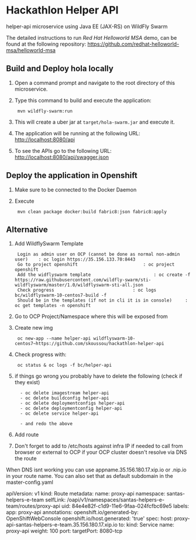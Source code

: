 # Hackathlon Helper API
helper-api microservice using Java EE (JAX-RS) on WildFly Swarm

The detailed instructions to run *Red Hat Helloworld MSA* demo, can be found at the following repository: <https://github.com/redhat-helloworld-msa/helloworld-msa>


Build and Deploy hola locally
-----------------------------

1. Open a command prompt and navigate to the root directory of this microservice.
2. Type this command to build and execute the application:

        mvn wildfly-swarm:run

3. This will create a uber jar at  `target/hola-swarm.jar` and execute it.
4. The application will be running at the following URL: <http://localhost:8080/api>
5. To see the APIs go to the following URL: <http://localhost:8080/api/swagger.json>

Deploy the application in Openshift
-----------------------------------

1. Make sure to be connected to the Docker Daemon
2. Execute

		mvn clean package docker:build fabric8:json fabric8:apply

Alternative
-----------------------------------
1. Add WildflySwarm Template

		Login as admin user on OCP (cannot be done as normal non-admin user) 	: oc login https://35.156.133.70:8443
		Go to project openshift							: oc project openshift
		Add the widflyswarm template						: oc create -f https://raw.githubusercontent.com/wildfly-swarm/sti-wildflyswarm/master/1.0/wildflyswarm-sti-all.json
		Check progress								: oc logs bc/wildflyswarm-10-centos7-build -f
		Should be in the templates (if not in cli it is in console)		: oc get templates -n openshift

2. Go to OCP Project/Namespace where this will be exposed from
3. Create new img		

		oc new-app --name helper-api wildflyswarm-10-centos7~https://github.com/skoussou/hackathlon-helper-api

4. Check progress with: 	

		oc status & oc logs -f bc/helper-api

5. if things go wrong you probably have to delete the following (check if they exist)

		 - oc delete imagestream helper-api
		 - oc delete buildconfig helper-api
		 - oc delete deploymentconfigs helper-api
		 - oc delete deploymentconfig helper-api
		 - oc delete service helper-api
		
		 - and redo the above
6. Add route
7. Don't forget to add to /etc/hosts against infra IP if needed to call from browser or external to OCP if your OCP cluster doesn't resolve via DNS the route

When DNS isnt working you can use appname.35.156.180.17.xip.io or .nip.io in your route name.
You can also set that as default subdomain in the master-config.yaml

apiVersion: v1
kind: Route
metadata:
  name: proxy-api
  namespace: santas-helpers-e-team
  selfLink: /oapi/v1/namespaces/santas-helpers-e-team/routes/proxy-api
  uid: 84e4e82f-c1d9-11e6-9faa-024fcfbc69e5
  labels:
    app: proxy-api
  annotations:
    openshift.io/generated-by: OpenShiftWebConsole
    openshift.io/host.generated: 'true'
spec:
  host: proxy-api-santas-helpers-e-team.35.156.180.17.xip.io
  to:
    kind: Service
    name: proxy-api
    weight: 100
  port:
    targetPort: 8080-tcp
